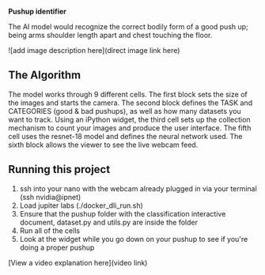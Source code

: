 **Pushup identifier**

The AI model would recognize the correct bodily form of a good push up; being arms shoulder length apart and chest touching the floor. 

 

![add image description here](direct image link here)

## The Algorithm
The model works through 9 different cells. The first block sets the size of the images and starts the camera. The second block defines the TASK and CATEGORIES (good & bad pushups), as well as how many datasets you want to track. Using an iPython widget, the third cell sets up the collection mechanism to count your images and produce the user interface. The fifth cell uses the resnet-18 model and defines the neural network used. The sixth block allows the viewer to see the live webcam feed. 

## Running this project

1. ssh into your nano with the webcam already plugged in via your terminal (ssh nvidia@ipnet)
2. Load jupiter labs (./docker_dli_run.sh)
3. Ensure that the pushup folder with the classification interactive document, dataset.py and utils.py are inside the folder
4. Run all of the cells
5. Look at the widget while you go down on your pushup to see if you're doing a proper pushup

[View a video explanation here](video link)

